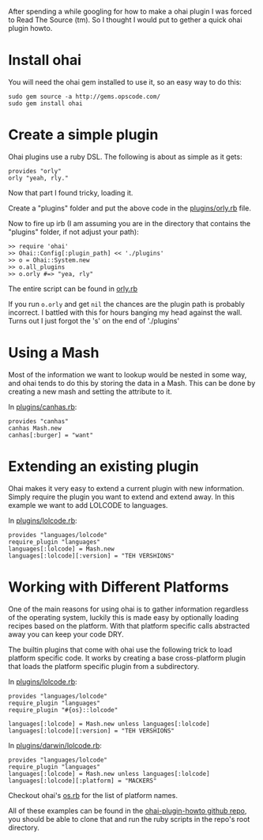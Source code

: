 After spending a while googling for how to make a ohai plugin I was forced to Read The Source (tm). So I thought I would put to gether a quick ohai plugin howto.

Install ohai
============

You will need the ohai gem installed to use it, so an easy way to do this:

    sudo gem source -a http://gems.opscode.com/
    sudo gem install ohai

Create a simple plugin
======================

Ohai plugins use a ruby DSL. The following is about as simple as it gets:

    provides "orly"
    orly "yeah, rly."

Now that part I found tricky, loading it.

Create a "plugins" folder and put the above code in the [plugins/orly.rb](http://github.com/csexton/ohai-plugin-howto/blob/master/plugins/orly.rb) file.

Now to fire up irb (I am assuming you are in the directory that contains the "plugins" folder, if not adjust your path):

    >> require 'ohai'
    >> Ohai::Config[:plugin_path] << './plugins'
    >> o = Ohai::System.new
    >> o.all_plugins
    >> o.orly #=> "yea, rly"

The entire script can be found in [orly.rb](http://github.com/csexton/ohai-plugin-howto/blob/master/orly.rb)

If you run `o.orly` and get `nil` the chances are the plugin path is probably incorrect. I battled with this for hours banging my head against the wall. Turns out I just forgot the 's' on the end of './plugins'

Using a Mash
============

Most of the information we want to lookup would be nested in some way, and ohai tends to do this by storing the data in a Mash. This can be done by creating a new mash and setting the attribute to it.

In [plugins/canhas.rb](http://github.com/csexton/ohai-plugin-howto/blob/master/plugins/canhaz.rb):

    provides "canhas"
    canhas Mash.new
    canhas[:burger] = "want"

Extending an existing plugin
============================

Ohai makes it very easy to extend a current plugin with new information. Simply require the plugin you want to extend and extend away. In this example we want to add LOLCODE to languages.


In [plugins/lolcode.rb](http://github.com/csexton/ohai-plugin-howto/blob/master/plugins/lolcode.rb):

    provides "languages/lolcode"
    require_plugin "languages"
    languages[:lolcode] = Mash.new
    languages[:lolcode][:version] = "TEH VERSHIONS"

Working with Different Platforms
================================


One of the main reasons for using ohai is to gather information regardless of the operating system, luckily this is made easy by optionally loading recipes based on the platform. With that platform specific calls abstracted away you can keep your code DRY.

The builtin plugins that come with ohai use the following trick to load platform specific code. It works by creating a base cross-platform plugin that loads the platform specific plugin from a subdirectory.


In [plugins/lolcode.rb](http://github.com/csexton/ohai-plugin-howto/blob/master/plugins/lolcode.rb):

    provides "languages/lolcode"
    require_plugin "languages"
    require_plugin "#{os}::lolcode"

    languages[:lolcode] = Mash.new unless languages[:lolcode]
    languages[:lolcode][:version] = "TEH VERSHIONS"

In [plugins/darwin/lolcode.rb](http://github.com/csexton/ohai-plugin-howto/blob/master/plugins/darwin/lolcode.rb):

    provides "languages/lolcode"
    require_plugin "languages"
    languages[:lolcode] = Mash.new unless languages[:lolcode]
    languages[:lolcode][:platform] = "MACKERS"

Checkout ohai's [os.rb](http://github.com/opscode/ohai/blob/master/lib/ohai/plugins/os.rb) for the list of platform names.

All of these examples can be found in the [ohai-plugin-howto github repo](http://github.com/csexton/ohai-plugin-howto/), you should be able to clone that and run the ruby scripts in the repo's root directory.
